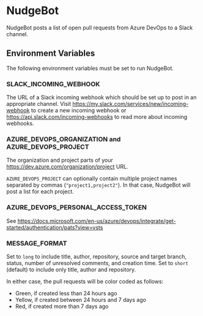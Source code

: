 # NudgeBot
NudgeBot posts a list of open pull requests from Azure DevOps to a Slack channel.

## Environment Variables
The following environment variables must be set to run NudgeBot.

### SLACK_INCOMING_WEBHOOK
The URL of a Slack incoming webhook which should be set up to post in an appropriate channel.
Visit https://my.slack.com/services/new/incoming-webhook to create a new incoming webhook or https://api.slack.com/incoming-webhooks to read more about incoming webhooks.

### AZURE_DEVOPS_ORGANIZATION and AZURE_DEVOPS_PROJECT
The organization and project parts of your https://dev.azure.com/organization/project URL.

`AZURE_DEVOPS_PROJECT` can optionally contain multiple project names separated by commas (`"project1,project2"`).
In that case, NudgeBot will post a list for each project.

### AZURE_DEVOPS_PERSONAL_ACCESS_TOKEN
See https://docs.microsoft.com/en-us/azure/devops/integrate/get-started/authentication/pats?view=vsts

### MESSAGE_FORMAT
Set to `long` to include title, author, repository, source and target branch, status, number of unresolved comments, and creation time.
Set to `short` (default) to include only title, author and repository.

In either case, the pull requests will be color coded as follows:
- Green, if created less than 24 hours ago
- Yellow, if created between 24 hours and 7 days ago
- Red, if created more than 7 days ago
